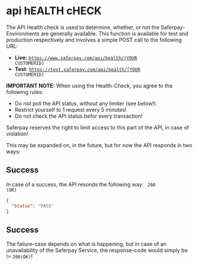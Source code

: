 # api hEALTH cHECK

The API Health check is used to determine, whether, or not the Saferpay-Environments are generally available.
This function is available for test and production respectively and involves a simple POST call to the following URL:

+ **Live:** <code>https://www.saferpay.com/api/health/[YOUR CUSTOMERID]</code>
+ **Test:** <code>https://test.saferpay.com/api/health/[YOUR CUSTOMERID]</code>

<div class="danger">
  <p><strong>IMPORTANT NOTE:</strong> When using the Health-Check, you agree to the following rules:</p>
  <ul>
    <li>Do not poll the API status, without any limiter (see below!).</li>
    <li>Restrict yourself to 1 request every 5 minutes!</li>
    <li>Do not check the API status befor every transaction!</li>
  </ul>
  <p>Saferpay reserves the right to limit access to this part of the API, in case of violation!</p>
</div>

This may be expanded on, in the future, but for now the API responds in two ways:

## Success

In case of a success, the API resonds the following way:
<code> 200 (OK)</code>
```json
{
  "Status": "PASS"
}
```

## Success

The failure-case depends on what is happening, but in case of an unavailability of the Saferpay Service, the response-code would simply be != <code>200(OK)</code>!
